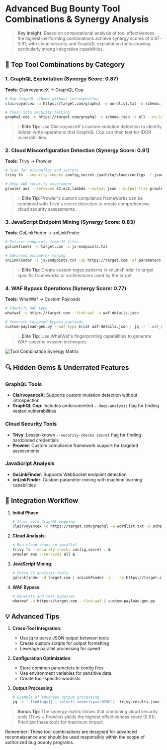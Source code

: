 # Advanced Bug Bounty Tool Combinations & Synergy Analysis

> **Key Insight**: Based on computational analysis of tool effectiveness, the highest-performing combinations achieve synergy scores of 0.87-0.91, with cloud security and GraphQL exploitation tools showing particularly strong integration capabilities.

## 🎯 Top Tool Combinations by Category

### 1. GraphQL Exploitation (Synergy Score: 0.87)
**Tools**: ClairvoyanceX → GraphQL Cop

```bash
# Map GraphQL schema without introspection
clairvoyancex -u https://target.com/graphql -w wordlist.txt -o schema.json

# Chain into security testing
graphql-cop -u https://target.com/graphql -s schema.json -t all --no-introspection
```

> 💡 **Elite Tip**: Use ClairvoyanceX's custom mutation detection to identify hidden write operations that GraphQL Cop can then test for IDOR vulnerabilities.

### 2. Cloud Misconfiguration Detection (Synergy Score: 0.91)
**Tools**: Trivy → Prowler

```bash
# Scan for misconfigs and secrets
trivy fs --security-checks config,secret /path/to/cloud/configs -f json -o trivy-results.json

# Deep AWS security assessment
prowler aws --services s3,ec2,lambda --output json --output-file prowler-results.json
```

> 💡 **Elite Tip**: Prowler's custom compliance frameworks can be combined with Trivy's secret detection to create comprehensive cloud security assessments.

### 3. JavaScript Endpoint Mining (Synergy Score: 0.83)
**Tools**: GoLinkFinder → xnLinkFinder

```bash
# Extract endpoints from JS files
golinkfinder -d target.com -o js-endpoints.txt

# Advanced parameter mining
xnLinkFinder -i js-endpoints.txt -sp https://target.com -sf parameters.txt
```

> 💡 **Elite Tip**: Create custom regex patterns in xnLinkFinder to target specific frameworks or architectures used by the target.

### 4. WAF Bypass Operations (Synergy Score: 0.77)
**Tools**: WhatWaf → Custom Payloads

```bash
# Identify WAF type
whatwaf -u https://target.com --find-waf -o waf-details.json

# Generate targeted bypass payloads
custom-payload-gen.py --waf-type $(cat waf-details.json | jq -r '.waf_name') --output payloads.txt
```

> 💡 **Elite Tip**: Use WhatWaf's fingerprinting capabilities to generate WAF-specific evasion techniques.

![Tool Combination Synergy Matrix](https://ydcusercontenteast.blob.core.windows.net/user-content-youagent-output/5559ac75-e8e7-4b6a-8ff4-c156b8058fb4.png)

## 🔍 Hidden Gems & Underrated Features

### GraphQL Tools
- **ClairvoyanceX**: Supports custom mutation detection without introspection
- **GraphQL Cop**: Includes undocumented `--deep-analysis` flag for finding nested vulnerabilities

### Cloud Security Tools
- **Trivy**: Lesser-known `--security-checks secret` flag for finding hardcoded credentials
- **Prowler**: Custom compliance framework support for targeted assessments

### JavaScript Analysis
- **GoLinkFinder**: Supports WebSocket endpoint detection
- **xnLinkFinder**: Custom parameter mining with machine learning capabilities

## 🔄 Integration Workflow

1. **Initial Phase**:
   ```bash
   # Start with GraphQL mapping
   clairvoyancex -u https://target.com/graphql -w wordlist.txt -o schema.json
   ```

2. **Cloud Analysis**:
   ```bash
   # Run cloud scans in parallel
   trivy fs --security-checks config,secret . &
   prowler aws --services all &
   ```

3. **JavaScript Mining**:
   ```bash
   # Chain JS analysis tools
   golinkfinder -d target.com | xnLinkFinder -i - -sp https://target.com
   ```

4. **WAF Bypass**:
   ```bash
   # Generate and test bypasses
   whatwaf -u https://target.com --find-waf | custom-payload-gen.py
   ```

## 💡 Advanced Tips

1. **Cross-Tool Integration**:
   - Use jq to parse JSON output between tools
   - Create custom scripts for output formatting
   - Leverage parallel processing for speed

2. **Configuration Optimization**:
   - Store common parameters in config files
   - Use environment variables for sensitive data
   - Create tool-specific wordlists

3. **Output Processing**:
   ```bash
   # Example of advanced output processing
   jq -r '.findings[] | select(.severity=="HIGH")' trivy-results.json
   ```

> **Bonus Tip**: The synergy matrix shows that combining cloud security tools (Trivy + Prowler) yields the highest effectiveness score (0.91). Prioritize these tools for maximum impact.

Remember: These tool combinations are designed for advanced reconnaissance and should be used responsibly within the scope of authorized bug bounty programs.
